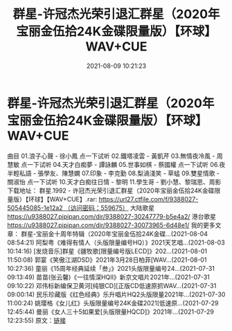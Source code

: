 ﻿---
title: 群星-许冠杰光荣引退汇群星（2020年宝丽金伍拾24K金碟限量版）【环球】WAV+CUE
date: 2021-08-09 10:21:23
categories: WAV车载音乐、镜像
tags: 华语中文
---
# 群星-许冠杰光荣引退汇群星（2020年宝丽金伍拾24K金碟限量版）【环球】WAV+CUE

曲目
01.浪子心聲 - 徐小鳳
点一下试听
02.鐵塔凌雲 - 黃凱芹
03.無情夜冷風 - 周慧敏
点一下试听
04.天才白痴夢 - 譚詠麟
05.世事如棋 - 蔡國權
点一下试听
06.夜半輕私語 - 張學友、陳慧嫻
07.印象 - 李克勤
08.梨渦淺笑 - 草蜢
09.雙星情歌 - 關淑怡
点一下试听
10.天才白痴往日情 - 黎明
11.學生哥 - 劉小慧、黎瑞恩、周影
下载地址：
群星.1992 -
许冠杰光荣引退汇群星（2020年宝丽金伍拾24K金碟限量版）【环球】【WAV+CUE】.rar: https://url27.ctfile.com/f/9388027-505445085-1e12a2 （访问密码：559675）
大陆歌星
https://u9388027.pipipan.com/dir/9388027-30247779-b5e4a2/
港台歌星
https://u9388027.pipipan.com/dir/9388027-30073965-6d48e1/
我的更多文章：
群星-宝丽金十周年特辑（2020年宝丽金伍拾24K金碟...(2021-08-04 08:54:21)
阿梨粤《难得有情人（头版限量编号HQ）》2021天艺唱...(2021-08-03 10:14:16)
[发烧音乐]群星《疆牧歌[限量编号版LECD]》202...(2021-08-01 11:50:08)
郭宴《笑傲江湖DSD》2021年3月28日柏菲[WAV...(2021-08-01 10:27:36)
童丽《15周年经典延续「叁」》2021头版限量编号24...(2021-07-31 09:13:49)
苗苗(张云馨)《一往情深HQII》新京文唱片2021年...(2021-07-31 09:10:22)
邓伟标新编保卫黄河[纯银CD][正版CD低速原抓WAV...(2021-07-31 09:00:14)
民乐珍藏版《红色经典》乐升唱片HQ2头版限量2021年...(2021-07-30 11:00:24)
姚璎格《女儿红》头版限量编号24K金碟2021[低速原...(2021-07-29 12:45:44)
曼丽《女人三十5如果爱[头版限量HQCD]》2021年...(2021-07-29 12:23:55)
原文：[链接](https://blog.sina.com.cn/s/blog_1647c7e7601030t9w.html)